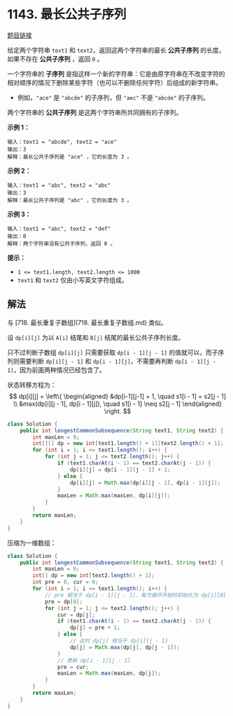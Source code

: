 # 1143. 最长公共子序列

[题目链接](https://leetcode.cn/problems/longest-common-subsequence/)

给定两个字符串 `text1` 和 `text2`，返回这两个字符串的最长 **公共子序列** 的长度。如果不存在 **公共子序列** ，返回 `0` 。

一个字符串的 **子序列** 是指这样一个新的字符串：它是由原字符串在不改变字符的相对顺序的情况下删除某些字符（也可以不删除任何字符）后组成的新字符串。

- 例如，`"ace"` 是 `"abcde"` 的子序列，但 `"aec"` 不是 `"abcde"` 的子序列。

两个字符串的 **公共子序列** 是这两个字符串所共同拥有的子序列。

**示例 1：**

```
输入：text1 = "abcde", text2 = "ace" 
输出：3  
解释：最长公共子序列是 "ace" ，它的长度为 3 。
```

**示例 2：**

```
输入：text1 = "abc", text2 = "abc"
输出：3
解释：最长公共子序列是 "abc" ，它的长度为 3 。
```

**示例 3：**

```
输入：text1 = "abc", text2 = "def"
输出：0
解释：两个字符串没有公共子序列，返回 0 。
```

**提示：**

- `1 <= text1.length, text2.length <= 1000`
- `text1` 和 `text2` 仅由小写英文字符组成。

## 解法

与 [718. 最长重复子数组](718. 最长重复子数组.md) 类似。

设 `dp[i][j]` 为以 `A[i]` 结尾和 `B[j]` 结尾的最长公共子序列长度。

只不过判断子数组 `dp[i][j]` 只需要获取 `dp[i - 1][j - 1]` 的值就可以，而子序列则需要判断 `dp[i][j - 1]` 和 `dp[i - 1][j]`，不需要再判断 `dp[i - 1][j - 1]`，因为前面两种情况已经包含了。

状态转移方程为：
$$
dp[i][j] =
\left\{
    \begin{aligned}
    &dp[i-1][j-1] + 1, \quad s1[i - 1] = s2[j - 1] \\
    &max(dp[i][j - 1], dp[i - 1][j]), \quad s1[i - 1] \neq s2[j - 1]
    \end{aligned}
\right.
$$

```java
class Solution {
    public int longestCommonSubsequence(String text1, String text2) {
        int maxLen = 0;
        int[][] dp = new int[text1.length() + 1][text2.length() + 1];
        for (int i = 1; i <= text1.length(); i++) {
            for (int j = 1; j <= text2.length(); j++) {
                if (text1.charAt(i - 1) == text2.charAt(j - 1)) {
                    dp[i][j] = dp[i - 1][j - 1] + 1;
                } else {
                    dp[i][j] = Math.max(dp[i][j - 1], dp[i - 1][j]);
                }
                maxLen = Math.max(maxLen, dp[i][j]);
            }
        }
        return maxLen;
    }
}
```

压缩为一维数组：

```java
class Solution {
    public int longestCommonSubsequence(String text1, String text2) {
        int maxLen = 0;
        int[] dp = new int[text2.length() + 1];
        int pre = 0, cur = 0;
        for (int i = 1; i <= text1.length(); i++) {
            // pre 相当于 dp[i - 1][j - 1]，每次循环开始时初始化为 dp[i][0]
            pre = dp[0];
            for (int j = 1; j <= text2.length(); j++) {
                cur = dp[j];
                if (text1.charAt(i - 1) == text2.charAt(j - 1)) {
                    dp[j] = pre + 1;
                } else {
                    // 此时 dp[j] 相当于 dp[i][j - 1]
                    dp[j] = Math.max(dp[j], dp[j - 1]);
                }
                // 更新 dp[i - 1][j - 1]
                pre = cur;
                maxLen = Math.max(maxLen, dp[j]);
            }
        }
        return maxLen;
    }
}
```

